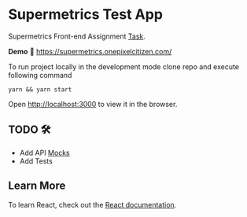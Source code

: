 # Supermetrics Test App

Supermetrics Front-end Assignment [Task](https://github.com/supermetrics-public/react-assignment).

**Demo** :rocket: https://supermetrics.onepixelcitizen.com/

To run project locally in the development mode clone repo and execute following command

```
yarn && yarn start
```

Open [http://localhost:3000](http://localhost:3000) to view it in the browser.

## TODO 🛠️

- Add API [Mocks](https://mswjs.io/)
- Add Tests

## Learn More

To learn React, check out the [React documentation](https://reactjs.org/).
